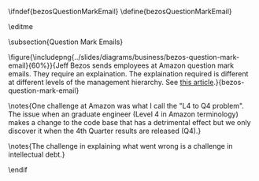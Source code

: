 \ifndef{bezosQuestionMarkEmail}
\define{bezosQuestionMarkEmail}

\editme

\subsection{Question Mark Emails}

\figure{\includepng{../slides/diagrams/business/bezos-question-mark-email}{60%}}{Jeff Bezos sends employees at Amazon question mark emails. They require an explaination. The explaination required is different at different levels of the management hierarchy. See [this article](https://www.inc.com/business-insider/amazon-founder-ceo-jeff-bezos-customer-emails-forward-managers-fix-issues.html).}{bezos-question-mark-email}

\notes{One challenge at Amazon was what I call the "L4 to Q4 problem". The issue when an graduate engineer (Level 4 in Amazon terminology) makes a change to the code base that has a detrimental effect but we only discover it when the 4th Quarter results are released (Q4).}

\notes{The challenge in explaining what went wrong is a challenge in intellectual debt.}

\endif